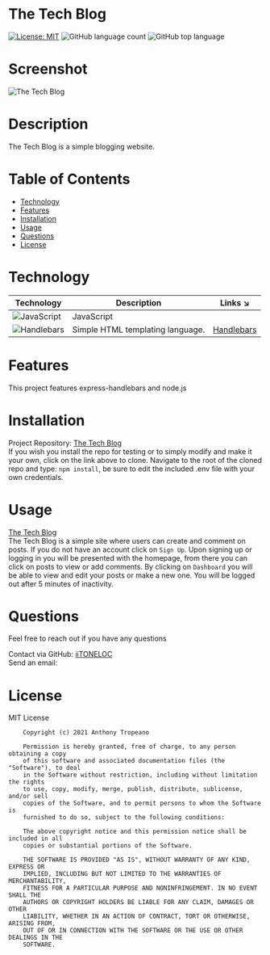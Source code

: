 
# The Tech Blog  
[![License: MIT](https://img.shields.io/badge/License-MIT-yellow.svg)](https://opensource.org/licenses/MIT) ![GitHub language count](https://img.shields.io/github/languages/count/iiTONELOC/tech-blog?style=flat-square) ![GitHub top language](https://img.shields.io/github/languages/top/iiTONELOC/tech-blog?style=flat-square)

# Screenshot
![The Tech Blog](/assets/images/screenshot.gif)

# Description
The Tech Blog is a simple blogging website.

# Table of Contents
* [Technology](#technology)  
* [Features](#features)  
* [Installation](#installation)  
* [Usage](#usage)   
* [Questions](#questions)  
* [License](#license)


# Technology 
| Technology | Description                        |Links ↘️ |
| ---------- | -----------------------------------| ------|  
| ![JavaScript](https://shields.io/static/v1?label=JavaScript&message=67.4%&color=yellow&style=flat-square) | JavaScript | []() |
| ![Handlebars](https://shields.io/static/v1?label=Handlebars&message=32.6%&color=orange&style=flat-square) | Simple HTML templating language. | [Handlebars](https://handlebarsjs.com/guide/#what-is-handlebars) |

# Features
This project features express-handlebars and node.js

# Installation  
Project Repository: [The Tech Blog](https://github.com/iiTONELOC/tech-blog)  
If you wish you install the repo for testing or to simply modify and make it your own, click on the link above to clone. Navigate to the root of the cloned repo and type: ```npm install```, be sure to edit the included .env file with your own credentials. 

# Usage
[The Tech Blog](https://the-techno-blogger.herokuapp.com/)  
The Tech Blog is a simple site where users can create and comment on posts. If you do not have an account click on ```Sign Up```. Upon signing up or logging in you will be presented with the homepage, from there you can click on posts to view or add comments. By clicking on ```Dashboard``` you will be able to view and edit your posts or make a new one. You will be logged out after 5 minutes of inactivity. 


# Questions
Feel free to reach out if you have any questions

Contact via GitHub: [iiTONELOC](https://github.com/iiTONELOC)  
Send an email: [](mailto:)

# License
MIT License

        Copyright (c) 2021 Anthony Tropeano
        
        Permission is hereby granted, free of charge, to any person obtaining a copy
        of this software and associated documentation files (the "Software"), to deal
        in the Software without restriction, including without limitation the rights
        to use, copy, modify, merge, publish, distribute, sublicense, and/or sell
        copies of the Software, and to permit persons to whom the Software is
        furnished to do so, subject to the following conditions:
        
        The above copyright notice and this permission notice shall be included in all
        copies or substantial portions of the Software.
        
        THE SOFTWARE IS PROVIDED "AS IS", WITHOUT WARRANTY OF ANY KIND, EXPRESS OR
        IMPLIED, INCLUDING BUT NOT LIMITED TO THE WARRANTIES OF MERCHANTABILITY,
        FITNESS FOR A PARTICULAR PURPOSE AND NONINFRINGEMENT. IN NO EVENT SHALL THE
        AUTHORS OR COPYRIGHT HOLDERS BE LIABLE FOR ANY CLAIM, DAMAGES OR OTHER
        LIABILITY, WHETHER IN AN ACTION OF CONTRACT, TORT OR OTHERWISE, ARISING FROM,
        OUT OF OR IN CONNECTION WITH THE SOFTWARE OR THE USE OR OTHER DEALINGS IN THE
        SOFTWARE.
        
